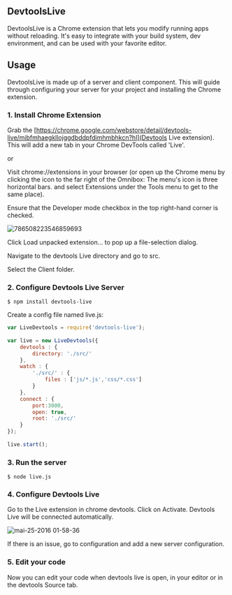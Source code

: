 DevtoolsLive
---

DevtoolsLive is a Chrome extension that lets you modify running apps without reloading. It's easy to integrate with your build system, dev environment, and can be used with your favorite editor. 


## Usage

DevtoolsLive is made up of a server and client component. This will guide through configuring your server for your project and installing the Chrome extension.



### 1. Install Chrome Extension

Grab the [https://chrome.google.com/webstore/detail/devtools-live/mibfmhaegkllojggdbddpfdimhmbhkcn?hl](Devtools Live extension). This will add a new tab in your Chrome DevTools called 'Live'.

or 

Visit chrome://extensions in your browser (or open up the Chrome menu by clicking the icon to the far right of the Omnibox:  The menu's icon is three horizontal bars. and select Extensions under the Tools menu to get to the same place).

Ensure that the Developer mode checkbox in the top right-hand corner is checked.

![786508223546859693](https://cloud.githubusercontent.com/assets/231490/15523493/120b291c-221b-11e6-9a84-3fa41d0690a9.png)

Click Load unpacked extension… to pop up a file-selection dialog.

Navigate to the devtools Live directory  and go to src.

Select the Client folder.


### 2. Configure Devtools Live Server

```
$ npm install devtools-live
```

Create a config file named live.js:

```js
var LiveDevtools = require('devtools-live');
 
var live = new LiveDevtools({
	devtools : {
		directory: './src/'
	},
	watch : {
		'./src/' : {
			files : ['js/*.js','css/*.css']
		}
	},
	connect : {
		port:3000,
		open: true,
		root: './src/'
	}
});
 
live.start();
```

### 3. Run the server

```
$ node live.js
```

### 4. Configure Devtools Live

Go to the Live extension in  chrome devtools. Click on Activate.
Devtools Live will be connected automatically.

![mai-25-2016 01-58-36](https://cloud.githubusercontent.com/assets/231490/15523656/4220444c-221c-11e6-87d4-d636949247ad.gif)


If there is an issue, go to configuration and add a new  server configuration.



### 5. Edit your code 

Now you can edit your code when devtools live is open, in your editor or in the devtools Source tab.







